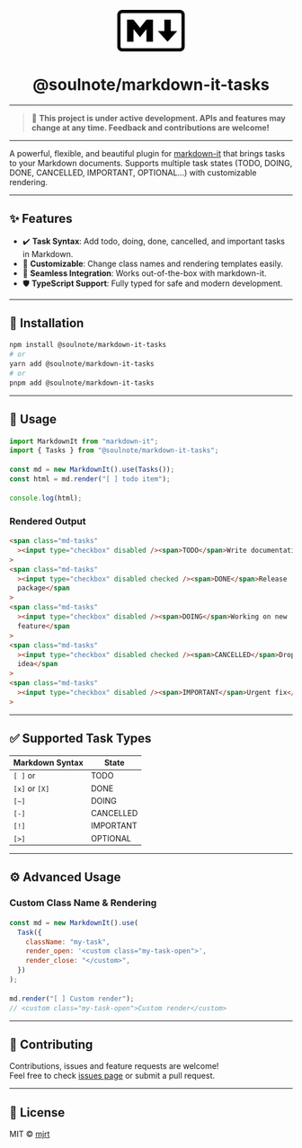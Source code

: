 <!-- markdown-it-tasks -->

<p align="center">
  <img src="logo.png" alt="Markdown Logo" width="120" />
</p>

<h1 align="center">@soulnote/markdown-it-tasks</h1>

---

> 🚧 **This project is under active development. APIs and features may change at any time. Feedback and contributions are welcome!**

---

A powerful, flexible, and beautiful plugin for <a href="https://github.com/markdown-it/markdown-it">markdown-it</a> that brings tasks to your Markdown documents. Supports multiple task states (TODO, DOING, DONE, CANCELLED, IMPORTANT, OPTIONAL...) with customizable rendering.

---

## ✨ Features

- ✔️ **Task Syntax**: Add todo, doing, done, cancelled, and important tasks in Markdown.
- 🎨 **Customizable**: Change class names and rendering templates easily.
- 🧩 **Seamless Integration**: Works out-of-the-box with markdown-it.
- 🛡️ **TypeScript Support**: Fully typed for safe and modern development.

---

## 🚀 Installation

```bash
npm install @soulnote/markdown-it-tasks
# or
yarn add @soulnote/markdown-it-tasks
# or
pnpm add @soulnote/markdown-it-tasks
```

---

## 📝 Usage

```js
import MarkdownIt from "markdown-it";
import { Tasks } from "@soulnote/markdown-it-tasks";

const md = new MarkdownIt().use(Tasks());
const html = md.render("[ ] todo item");

console.log(html);
```

### Rendered Output

```html
<span class="md-tasks"
  ><input type="checkbox" disabled /><span>TODO</span>Write documentation</span
>
<span class="md-tasks"
  ><input type="checkbox" disabled checked /><span>DONE</span>Release
  package</span
>
<span class="md-tasks"
  ><input type="checkbox" disabled /><span>DOING</span>Working on new
  feature</span
>
<span class="md-tasks"
  ><input type="checkbox" disabled checked /><span>CANCELLED</span>Dropped
  idea</span
>
<span class="md-tasks"
  ><input type="checkbox" disabled /><span>IMPORTANT</span>Urgent fix</span
>
```

---

## ✅ Supported Task Types

| Markdown Syntax | State     |
| --------------- | --------- |
| `[ ]` or        | TODO      |
| `[x]` or `[X]`  | DONE      |
| `[~]`           | DOING     |
| `[-]`           | CANCELLED |
| `[!]`           | IMPORTANT |
| `[>]`           | OPTIONAL |

---

## ⚙️ Advanced Usage

### Custom Class Name & Rendering

```js
const md = new MarkdownIt().use(
  Task({
    className: "my-task",
    render_open: '<custom class="my-task-open">',
    render_close: "</custom>",
  })
);

md.render("[ ] Custom render");
// <custom class="my-task-open">Custom render</custom>
```

---

## 🤝 Contributing

Contributions, issues and feature requests are welcome!<br/>
Feel free to check [issues page](https://github.com/mjrt/markdown-it-tasks/issues) or submit a pull request.

---

## 📄 License

MIT © [mjrt](https://github.com/mjrt)

